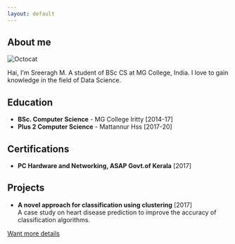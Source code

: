 ```yaml
---
layout: default
---
```



## About me

![Octocat](https://github.githubassets.com/images/icons/emoji/octocat.png)

  Hai, I'm Sreeragh M. A student of BSc CS at MG College, India.
  I love to gain knowledge in the field of Data Science.

## Education


* **BSc. Computer Science** - MG College Iritty [2014-17]
* **Plus 2 Computer Science** - Mattannur Hss   [2017-20]

## Certifications

* **PC Hardware and Networking, ASAP Govt.of Kerala** [2017]

## Projects


* **A novel approach for classification using clustering** [2017] <br />
A case study on heart disease prediction to improve the accuracy of classification algorithms. 

[Want more details](./about.html)
